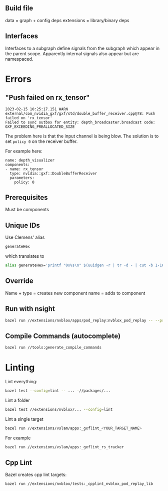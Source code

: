 ## Build file
data = graph + config deps
extensions = library/binary deps

## Interfaces
Interfaces to a subgraph define signals from the subgraph which appear in the parent scope. Apparently internal signals also appear but are namespaced.

# Errors


## "Push failed on rx_tensor"
```
2023-02-15 10:25:17.151 WARN external/com_nvidia_gxf/gxf/std/double_buffer_receiver.cpp@78: Push failed on 'rx_tensor'
Failed to sync outbox for entity: depth_broadcaster.broadcast code: GXF_EXCEEDING_PREALLOCATED_SIZE
```
The problem here is that the input channel is being blow. The solution is to set `policy 0` on the receiver buffer.

For example here:
```
name: depth_visualizer
components:
- name: rx_tensor
  type: nvidia::gxf::DoubleBufferReceiver
  parameters:
    policy: 0
```


## Prerequisites
Must be components

## Unique IDs
Use Clemens' alias
```bash
generateHex
```
which translates to
```bash
alias generateHex='printf "0x%s\n" $(uuidgen -r | tr -d - | cut -b 1-16)'
```

## Override
Name + type = creates new component
name = adds to component

## Run with nsight

```bash
bazel run //extensions/nvblox/apps/pod_replay:nvblox_pod_replay -- --profile --export
```

## Compile Commands (autocomplete)
```bash
bazel run //tools:generate_compile_commands
```


# Linting
Lint everything:
```bash
bazel test --config=lint -- ... -//packages/...
```

Lint a folder
```bash
bazel test //extensions/nvblox/... --config=lint
```

Lint a single target
```bash
bazel run //extensions/vslam/apps:_gxflint_<YOUR_TARGET_NAME>
```

For example
```bash
bazel run //extensions/vslam/apps:_gxflint_rs_tracker
```


## Cpp Lint
Bazel creates cpp lint targets:
```bash
bazel run //extensions/nvblox/tests:_cpplint_nvblox_pod_replay_lib
```
